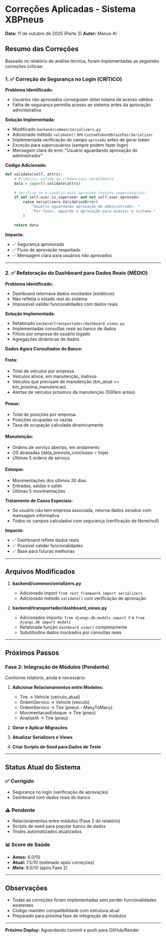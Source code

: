 # Correções Aplicadas - Sistema XBPneus
**Data:** 11 de outubro de 2025 (Parte 2)
**Autor:** Manus AI

## Resumo das Correções

Baseado no relatório de análise técnica, foram implementadas as seguintes correções críticas:

### 1. ✅ Correção de Segurança no Login (CRÍTICO)

**Problema Identificado:**
- Usuários não aprovados conseguiam obter tokens de acesso válidos
- Falha de segurança permitia acesso ao sistema antes da aprovação administrativa

**Solução Implementada:**
- Modificado `backend/common/serializers.py`
- Adicionado método `validate()` em `CustomTokenObtainPairSerializer`
- Implementada verificação do campo `aprovado` antes de gerar token
- Exceção para superusuários (sempre podem fazer login)
- Mensagem clara de erro: "Usuário aguardando aprovação do administrador"

**Código Adicionado:**
```python
def validate(self, attrs):
    # Primeiro, valida as credenciais normalmente
    data = super().validate(attrs)
    
    # Verifica se o usuário está aprovado (exceto superusuários)
    if not self.user.is_superuser and not self.user.aprovado:
        raise serializers.ValidationError(
            "Usuário aguardando aprovação do administrador. "
            "Por favor, aguarde a aprovação para acessar o sistema."
        )
    
    return data
```

**Impacto:**
- ✅ Segurança aprimorada
- ✅ Fluxo de aprovação respeitado
- ✅ Mensagem clara para usuários não aprovados

---

### 2. ✅ Refatoração do Dashboard para Dados Reais (MÉDIO)

**Problema Identificado:**
- Dashboard retornava dados mockados (estáticos)
- Não refletia o estado real do sistema
- Impossível validar funcionalidades com dados reais

**Solução Implementada:**
- Refatorado `backend/transportador/dashboard_views.py`
- Implementadas consultas reais ao banco de dados
- Filtros por empresa do usuário logado
- Agregações dinâmicas de dados

**Dados Agora Consultados do Banco:**

#### Frota:
- Total de veículos por empresa
- Veículos ativos, em manutenção, inativos
- Veículos que precisam de manutenção (km_atual >= km_proxima_manutencao)
- Alertas de veículos próximos da manutenção (500km antes)

#### Pneus:
- Total de posições por empresa
- Posições ocupadas vs vazias
- Taxa de ocupação calculada dinamicamente

#### Manutenção:
- Ordens de serviço abertas, em andamento
- OS atrasadas (data_prevista_conclusao < hoje)
- Últimas 5 ordens de serviço

#### Estoque:
- Movimentações dos últimos 30 dias
- Entradas, saídas e saldo
- Últimas 5 movimentações

**Tratamento de Casos Especiais:**
- Se usuário não tem empresa associada, retorna dados zerados com mensagem informativa
- Todos os campos calculados com segurança (verificação de None/null)

**Impacto:**
- ✅ Dashboard reflete dados reais
- ✅ Possível validar funcionalidades
- ✅ Base para futuras melhorias

---

## Arquivos Modificados

1. **backend/common/serializers.py**
   - Adicionado import `from rest_framework import serializers`
   - Adicionado método `validate()` com verificação de aprovação

2. **backend/transportador/dashboard_views.py**
   - Adicionados imports: `from django.db.models import F` e `from django.db import models`
   - Refatorada função `dashboard_view()` completamente
   - Substituídos dados mockados por consultas reais

---

## Próximos Passos

### Fase 2: Integração de Módulos (Pendente)
Conforme relatório, ainda é necessário:

1. **Adicionar Relacionamentos entre Modelos:**
   - Tire → Vehicle (veiculo_atual)
   - OrdemServico → Vehicle (veiculo)
   - OrdemServico → Tire (pneus - ManyToMany)
   - MovimentacaoEstoque → Tire (pneu)
   - AnaliseIA → Tire (pneu)

2. **Gerar e Aplicar Migrações**

3. **Atualizar Serializers e Views**

4. **Criar Scripts de Seed para Dados de Teste**

---

## Status Atual do Sistema

### ✅ Corrigido
- Segurança no login (verificação de aprovação)
- Dashboard com dados reais do banco

### ⚠️ Pendente
- Relacionamentos entre módulos (Fase 2 do relatório)
- Scripts de seed para popular banco de dados
- Testes automatizados atualizados

### 📊 Score de Saúde
- **Antes:** 6.0/10
- **Atual:** 7.5/10 (estimado após correções)
- **Meta:** 9.0/10 (após Fase 2)

---

## Observações

- Todas as correções foram implementadas sem perder funcionalidades existentes
- Código mantém compatibilidade com estrutura atual
- Preparado para próxima fase de integração de módulos

---

**Próximo Deploy:** Aguardando commit e push para GitHub/Render

